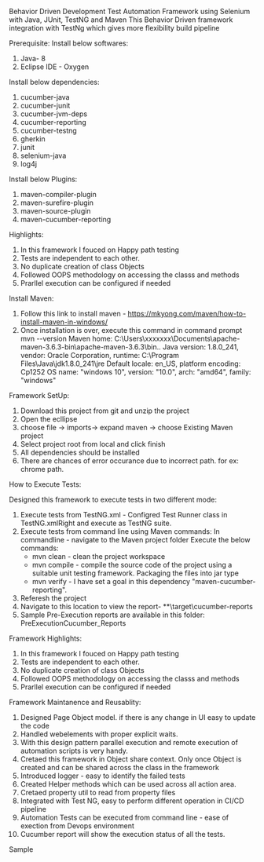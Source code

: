 Behavior Driven Development Test Automation Framework using Selenium with Java, JUnit, TestNG and Maven
This Behavior Driven framework integration with TestNg which gives more flexibility build pipeline

Prerequisite:
Install below softwares:
1. Java- 8
2. Eclipse IDE - Oxygen

Install below dependencies:
1. cucumber-java
2. cucumber-junit
3. cucumber-jvm-deps
4. cucumber-reporting
5. cucumber-testng
6. gherkin
7. junit
8. selenium-java
9. log4j
	
Install below Plugins:
1. maven-compiler-plugin
2. maven-surefire-plugin
3. maven-source-plugin
4. maven-cucumber-reporting


Highlights:
1. In this framework I fouced on Happy path testing
2. Tests are independent to each other.
3. No duplicate creation of class Objects
4. Followed OOPS methodology on accessing the classs and methods
5. Prarllel execution can be configured if needed


Install Maven:
   1. Follow this link to install maven - https://mkyong.com/maven/how-to-install-maven-in-windows/
   2. Once installation is over, execute this command in command prompt mvn --version 
      Maven home: C:\Users\xxxxxxx\Documents\apache-maven-3.6.3-bin\apache-maven-3.6.3\bin\..
	  Java version: 1.8.0_241, vendor: Oracle Corporation, runtime: C:\Program Files\Java\jdk1.8.0_241\jre
	  Default locale: en_US, platform encoding: Cp1252
	  OS name: "windows 10", version: "10.0", arch: "amd64", family: "windows"

Framework SetUp:
1. Download this project from git and unzip the project
2. Open the ecllipse
3. choose file -> imports-> expand maven -> choose Existing Maven project
4. Select project root from local and click finish
5. All dependencies should be installed
6. There are chances of error occurance due to incorrect path. for ex: chrome path.


How to Execute Tests:

Designed this framework to execute tests in two different mode:
1. Execute tests from TestNG.xml - 
    Configred Test Runner class in TestNG.xmlRight and execute as TestNG suite.
2. Execute tests from command line using Maven commands:
   In commandline - navigate to the Maven project folder
   Execute the below commands:
    -  mvn clean - clean the project workspace 
	-  mvn compile - compile the source code of the project using a suitable unit testing framework. Packaging the files into jar type
	-  mvn verify - I have set a goal in this dependency "maven-cucumber-reporting". 
3.   Referesh the project
4. Navigate to this location to view the report- **\target\cucumber-reports
5. Sample Pre-Execution reports are available in this folder: PreExecutionCucumber_Reports
	
Framework Highlights:
1. In this framework I fouced on Happy path testing
2. Tests are independent to each other.
3. No duplicate creation of class Objects
4. Followed OOPS methodology on accessing the classs and methods
5. Prarllel execution can be configured if needed

Framework Maintanence and Reusablity:
1. Designed Page Object model. if there is any change in UI easy to update the code
2. Handled webelements with proper explicit waits.
3. With this design pattern parallel execution and remote execution of automation scripts is very handy.
4. Cretaed this framework in Object share context. Only once Object is created and can be shared across the class in the framework
5. Introduced logger - easy to identify the failed tests
6. Created Helper methods which can be used across all action area.
7. Cretaed property util to read from property files
8. Integrated with Test NG, easy to perform different operation in CI/CD pipeline
9. Automation Tests can be executed from command line - ease of exection from Devops environment
10. Cucumber report will show the execution status of all the tests.


Sample






















